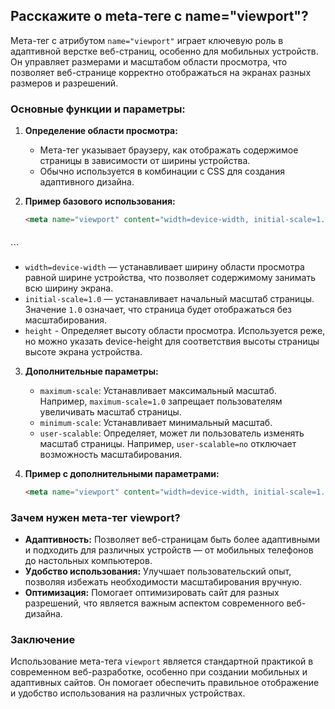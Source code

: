 ## Расскажите о meta-теге с name="viewport"?

Мета-тег с атрибутом `name="viewport"` играет ключевую роль в адаптивной верстке веб-страниц, особенно для мобильных устройств. Он управляет размерами и масштабом области просмотра, что позволяет веб-странице корректно отображаться на экранах разных размеров и разрешений.

### Основные функции и параметры:

1. **Определение области просмотра:**
   - Мета-тег указывает браузеру, как отображать содержимое страницы в зависимости от ширины устройства.
   - Обычно используется в комбинации с CSS для создания адаптивного дизайна.

2. **Пример базового использования:**
   ```html
   <meta name="viewport" content="width=device-width, initial-scale=1.0">
   ```
   ```html
  <meta name="viewport" content="height=device-height">
   ```

   - `width=device-width` — устанавливает ширину области просмотра равной ширине устройства, что позволяет содержимому занимать всю ширину экрана.
   - `initial-scale=1.0` — устанавливает начальный масштаб страницы. Значение `1.0` означает, что страница будет отображаться без масштабирования.
   - `height` - Определяет высоту области просмотра. Используется реже, но можно указать device-height для соответствия высоты страницы высоте экрана устройства.

3. **Дополнительные параметры:**
   - `maximum-scale`: Устанавливает максимальный масштаб. Например, `maximum-scale=1.0` запрещает пользователям увеличивать масштаб страницы.
   - `minimum-scale`: Устанавливает минимальный масштаб.
   - `user-scalable`: Определяет, может ли пользователь изменять масштаб страницы. Например, `user-scalable=no` отключает возможность масштабирования.

4. **Пример с дополнительными параметрами:**
   ```html
   <meta name="viewport" content="width=device-width, initial-scale=1.0, maximum-scale=1.0, user-scalable=no">
   ```

### Зачем нужен мета-тег viewport?
- **Адаптивность:** Позволяет веб-страницам быть более адаптивными и подходить для различных устройств — от мобильных телефонов до настольных компьютеров.
- **Удобство использования:** Улучшает пользовательский опыт, позволяя избежать необходимости масштабирования вручную.
- **Оптимизация:** Помогает оптимизировать сайт для разных разрешений, что является важным аспектом современного веб-дизайна.

### Заключение
Использование мета-тега `viewport` является стандартной практикой в современном веб-разработке, особенно при создании мобильных и адаптивных сайтов. Он помогает обеспечить правильное отображение и удобство использования на различных устройствах.